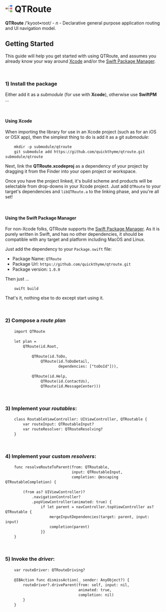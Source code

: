 # ![kyoot-root](icon.png) QTRoute

**QTRoute** /'kyoot•root/ - *n* - Declarative general purpose application routing and UI navigation model.

## Getting Started

This guide will help you get started with using QTRoute, and assumes you already
know your way around [Xcode](https://developer.apple.com/xcode/) and/or
the [Swift Package Manager](https://swift.org/package-manager/).

<br />

### 1) Install the package

Either add it as a *submodule* (for use with **Xcode**), otherwise use **SwiftPM** ...

<br />

#### Using Xcode

When importing the library for use in an Xcode project (such as for an iOS or OSX app), then the
simplest thing to do is add it as a git *submodule*:
  
```
    mkdir -p submodule/qtroute
    git submodule add https://github.com/quickthyme/qtroute.git submodule/qtroute

```

Next, link the **QTRoute.xcodeproj** as a dependency of your project by dragging it from the Finder
into your open project or workspace.

Once you have the project linked, it's build scheme and products will be selectable from drop-downs
in your Xcode project. Just add `QTRoute` to your target's dependencies and `libQTRoute.a` to the
linking phase, and you're all set!

<br />

#### Using the Swift Package Manager

For non-Xcode folks, QTRoute supports the [Swift Package Manager](https://swift.org/package-manager/).
As it is purely written in Swift, and has no other dependencies, it should be compatible with any target
and platform including MacOS and Linux.

Just add the dependency to your `Package.swift` file:

  - Package Name: `QTRoute`
  - Package Url: `https://github.com/quickthyme/qtroute.git`
  - Package version: `1.0.0`

Then just ...

```
    swift build
```
That's it, nothing else to do except start using it.

<br />

### 2) Compose a *route plan*

```
    import QTRoute

    let plan =
        QTRoute(id.Root,

	        QTRoute(id.ToDo,
	            QTRoute(id.ToDoDetail,
	                    dependencies: ["toDoId"])),

	        QTRoute(id.Help,
	            QTRoute(id.ContactUs),
	            QTRoute(id.MessageCenter)))

```

<br />

### 3) Implement your *routables*:

```
    class RoutableViewController: UIViewController, QTRoutable {
        var routeInput: QTRoutableInput?
        var routeResolver: QTRouteResolving?
    }

```

<br />

### 4) Implement your custom *resolvers*:

```
    func resolveRouteToParent(from: QTRoutable,
	                          input: QTRoutableInput,
	                          completion: @escaping QTRoutableCompletion) {

        (from as? UIViewController)?
            .navigationController?
            .popViewController(animated: true) {
                if let parent = navController.topViewController as? QTRoutable {
                    mergeInputDependencies(target: parent, input: input)
                    completion(parent)
                }}
	}

```

<br />

### 5) Invoke the *driver*:

```
    var routeDriver: QTRouteDriving?

    @IBAction func dismissAction(_ sender: AnyObject?) {
        routeDriver?.driveParent(from: self, input: nil,
                                 animated: true,
                                 completion: nil)
        }
    }

```
